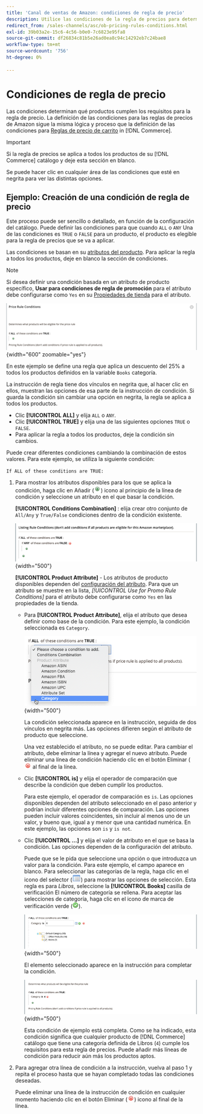 ```yaml
---
title: 'Canal de ventas de Amazon: condiciones de regla de precio'
description: Utilice las condiciones de la regla de precios para determinar qué productos cumplen los requisitos para la regla de precios de listado.
redirect_from: /sales-channels/asc/ob-pricing-rules-conditions.html
exl-id: 39b03a2e-15c6-4c56-b0e0-7c6823e95fa8
source-git-commit: df26834c81b5e26ad0ea8c94c14292eb7c24bae8
workflow-type: tm+mt
source-wordcount: '756'
ht-degree: 0%

---
```


# Condiciones de regla de precio

Las condiciones determinan qué productos cumplen los requisitos para la regla de precio. La definición de las condiciones para las reglas de precios de Amazon sigue la misma lógica y proceso que la definición de las condiciones para [Reglas de precio de carrito](https://experienceleague.adobe.com/docs/commerce-admin/marketing/promotions/cart-rules/price-rules-cart.html) in [!DNL Commerce].

>[!IMPORTANT]
>
>Si la regla de precios se aplica a todos los productos de su [!DNL Commerce] catálogo y deje esta sección en blanco.

Se puede hacer clic en cualquier área de las condiciones que esté en negrita para ver las distintas opciones.

## Ejemplo: Creación de una condición de regla de precio

Este proceso puede ser sencillo o detallado, en función de la configuración del catálogo. Puede definir las condiciones para que cuando `ALL` o `ANY` Una de las condiciones es `TRUE` o `FALSE` para un producto, el producto es elegible para la regla de precios que se va a aplicar.

Las condiciones se basan en su [atributos del producto](https://experienceleague.adobe.com/docs/commerce-admin/catalog/product-attributes/product-attributes.html). Para aplicar la regla a todos los productos, deje en blanco la sección de condiciones.

>[!NOTE]
>
>Si desea definir una condición basada en un atributo de producto específico, **Usar para condiciones de regla de promoción** para el atributo debe configurarse como `Yes` en su [Propiedades de tienda](https://experienceleague.adobe.com/docs/commerce-admin/catalog/product-attributes/create/attribute-product-create.html) para el atributo.

![Condición de regla de precio: línea 1](assets/ob-price-rules-condition-1.png){width="600" zoomable="yes"}

En este ejemplo se define una regla que aplica un descuento del 25% a todos los productos definidos en la variable `Books` categoría.

La instrucción de regla tiene dos vínculos en negrita que, al hacer clic en ellos, muestran las opciones de esa parte de la instrucción de condición. Si guarda la condición sin cambiar una opción en negrita, la regla se aplica a todos los productos.

- Clic **[!UICONTROL ALL]** y elija `ALL` o `ANY`.
- Clic **[!UICONTROL TRUE]** y elija una de las siguientes opciones `TRUE` o `FALSE`.
- Para aplicar la regla a todos los productos, deje la condición sin cambios.

Puede crear diferentes condiciones cambiando la combinación de estos valores. Para este ejemplo, se utiliza la siguiente condición:

`If ALL of these conditions are TRUE:`

1. Para mostrar los atributos disponibles para los que se aplica la condición, haga clic en Añadir (![Icono Agregar](assets/btn-add-grn.png)) icono al principio de la línea de condición y seleccione un atributo en el que basar la condición.

   **[!UICONTROL Conditions Combination]** : elija crear otro conjunto de `All/Any` y `True/False` condiciones dentro de la condición existente.

   ![Combinación de condiciones de regla de precio](assets/ob-conditions-combinations.png){width="500"}

   **[!UICONTROL Product Attribute]** - Los atributos de producto disponibles dependen del [configuración del atributo](https://experienceleague.adobe.com/docs/commerce-admin/catalog/product-attributes/create/attribute-product-create.html). Para que un atributo se muestre en la lista, *[!UICONTROL Use for Promo Rule Conditions]* para el atributo debe configurarse como `Yes` en las propiedades de la tienda.

   - Para **[!UICONTROL Product Attribute]**, elija el atributo que desea definir como base de la condición. Para este ejemplo, la condición seleccionada es `Category`.

      ![Condición de regla de precio: línea 2, parte 2](assets/ob-price-rule-condition-2.png){width="500"}

      La condición seleccionada aparece en la instrucción, seguida de dos vínculos en negrita más. Las opciones difieren según el atributo de producto que seleccione.

      Una vez establecido el atributo, no se puede editar. Para cambiar el atributo, debe eliminar la línea y agregar el nuevo atributo. Puede eliminar una línea de condición haciendo clic en el botón Eliminar (![Icono Eliminar](assets/btn-del-red.png) al final de la línea.

   - Clic **[!UICONTROL is]** y elija el operador de comparación que describe la condición que deben cumplir los productos.

      Para este ejemplo, el operador de comparación es `is`. Las opciones disponibles dependen del atributo seleccionado en el paso anterior y podrían incluir diferentes opciones de comparación. Las opciones pueden incluir valores coincidentes, sin incluir al menos uno de un valor, y bueno que, igual a y menor que una cantidad numérica. En este ejemplo, las opciones son `is` y `is not`.

   - Clic **[!UICONTROL ...]** y elija el valor de atributo en el que se basa la condición. Las opciones dependen de la configuración del atributo.

      Puede que se le pida que seleccione una opción o que introduzca un valor para la condición. Para este ejemplo, el campo aparece en blanco. Para seleccionar las categorías de la regla, haga clic en el icono del selector (![Icono de selector](assets/btn-chooser.png)) para mostrar las opciones de selección. Esta regla es para _Libros_, seleccione la **[!UICONTROL Books]** casilla de verificación El número de categoría se rellena. Para aceptar las selecciones de categoría, haga clic en el icono de marca de verificación verde (![Icono de marca de verificación](assets/btn-check-mark-green.png)).

      ![Condición de regla de precio: línea 2, parte 3](assets/ob-price-rule-condition-3.png){width="500"}

      El elemento seleccionado aparece en la instrucción para completar la condición.

      ![Condición de regla de precio: línea 2, parte 4](assets/ob-price-rule-condition-4.png){width="500"}

      Esta condición de ejemplo está completa. Como se ha indicado, esta condición significa que cualquier producto de [!DNL Commerce] catálogo que tiene una categoría definida de Libros (`4`) cumple los requisitos para esta regla de precios. Puede añadir más líneas de condición para reducir aún más los productos aptos.

1. Para agregar otra línea de condición a la instrucción, vuelva al paso 1 y repita el proceso hasta que se hayan completado todas las condiciones deseadas.

   Puede eliminar una línea de la instrucción de condición en cualquier momento haciendo clic en el botón Eliminar (![Icono Eliminar](assets/btn-del-red.png)) icono al final de la línea.
